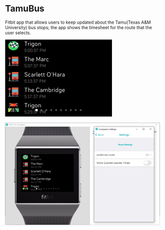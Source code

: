 # TamuBus
 Fitbit app that allows users to keep updated about the Tamu(Texas A&amp;M University) bus stops; the app shows the timesheet for the route that the user selects.

 <img src="screenshot.png" />
 <br /><br />
<img src="screenshot2.png" />
